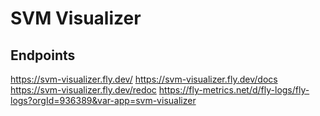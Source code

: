 # SVM Visualizer 


## Endpoints
https://svm-visualizer.fly.dev/
https://svm-visualizer.fly.dev/docs
https://svm-visualizer.fly.dev/redoc
https://fly-metrics.net/d/fly-logs/fly-logs?orgId=936389&var-app=svm-visualizer